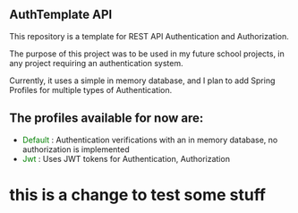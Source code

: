 ## AuthTemplate API

This repository is a template for REST API Authentication and Authorization.

The purpose of this project was to be used in my future school projects, in any project requiring an authentication system.

Currently, it uses a simple in memory database, and I plan to add Spring Profiles for multiple types of Authentication.

## The profiles available for now are:

- <span style='color:green;'>Default</span> : Authentication verifications with an in memory database, no authorization is implemented
- <span style='color:green;'>Jwt</span> : Uses JWT tokens for Authentication, Authorization 


# this is a change to test some stuff


